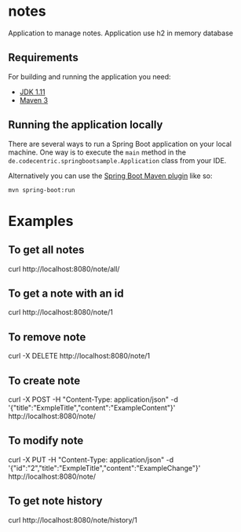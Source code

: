# notes

Application to manage notes. Application use h2 in memory database

## Requirements

For building and running the application you need:

- [JDK 1.11](http://www.oracle.com/technetwork/java/javase/downloads/jdk8-downloads-2133151.html)
- [Maven 3](https://maven.apache.org)

## Running the application locally

There are several ways to run a Spring Boot application on your local machine. One way is to execute the `main` method in the `de.codecentric.springbootsample.Application` class from your IDE.

Alternatively you can use the [Spring Boot Maven plugin](https://docs.spring.io/spring-boot/docs/current/reference/html/build-tool-plugins-maven-plugin.html) like so:

```shell
mvn spring-boot:run
```

# Examples
## To get all notes 
curl http://localhost:8080/note/all/
## To get a note with an id
curl http://localhost:8080/note/1
## To remove note 
curl -X DELETE http://localhost:8080/note/1
## To create note
curl -X POST -H "Content-Type: application/json" -d '{"title":"ExmpleTitle","content":"ExampleContent"}' http://localhost:8080/note/
## To modify note
curl -X PUT -H "Content-Type: application/json" -d '{"id":"2","title":"ExmpleTitle","content":"ExampleChange"}' http://localhost:8080/note/
## To get note history
curl http://localhost:8080/note/history/1

